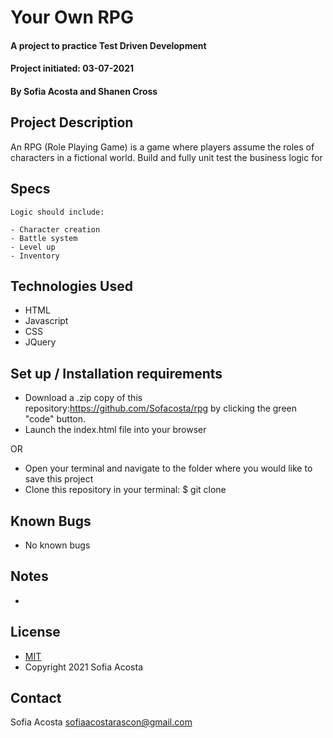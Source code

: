 # Your Own RPG
#### A project to practice Test Driven Development 
#### Project initiated: 03-07-2021
#### By Sofia Acosta and Shanen Cross
## Project Description
An RPG (Role Playing Game) is a game where players assume the roles of characters in a fictional world. Build and fully unit test the business logic for 
## Specs
 
```
Logic should include: 

- Character creation 
- Battle system 
- Level up 
- Inventory

 ```
## Technologies Used
* HTML
* Javascript
* CSS
* JQuery
## Set up / Installation requirements
* Download a .zip copy of this repository:https://github.com/Sofacosta/rpg by clicking the green "code" button. 
* Launch the index.html file into your browser
 
OR
 
* Open your terminal and navigate to the folder where you would like to save this project
* Clone this repository in your terminal: $ git clone
## Known Bugs
* No known bugs
## Notes
* 
## License
* [MIT](https://choosealicense.com/licenses/mit)
* Copyright 2021 Sofia Acosta
## Contact
Sofia Acosta sofiaacostarascon@gmail.com
